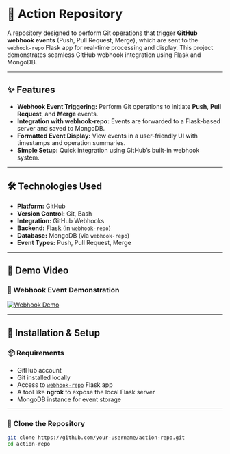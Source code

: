 # 🎯 Action Repository

A repository designed to perform Git operations that trigger **GitHub webhook events** (Push, Pull Request, Merge), which are sent to the `webhook-repo` Flask app for real-time processing and display. This project demonstrates seamless GitHub webhook integration using Flask and MongoDB.

---

## ✨ Features

- **Webhook Event Triggering:** Perform Git operations to initiate **Push**, **Pull Request**, and **Merge** events.
- **Integration with webhook-repo:** Events are forwarded to a Flask-based server and saved to MongoDB.
- **Formatted Event Display:** View events in a user-friendly UI with timestamps and operation summaries.
- **Simple Setup:** Quick integration using GitHub’s built-in webhook system.

---

## 🛠️ Technologies Used

- **Platform:** GitHub  
- **Version Control:** Git, Bash  
- **Integration:** GitHub Webhooks  
- **Backend:** Flask (in `webhook-repo`)  
- **Database:** MongoDB (via `webhook-repo`)  
- **Event Types:** Push, Pull Request, Merge  

---

## 🚀 Demo Video

### 🔴 Webhook Event Demonstration  
[![Webhook Demo](https://img.youtube.com/vi/fwxRZ6P5mdA/0.jpg)](https://youtu.be/fwxRZ6P5mdA)

---

## 🔧 Installation & Setup

### 📦 Requirements

- GitHub account  
- Git installed locally  
- Access to [`webhook-repo`](https://github.com/your-username/webhook-repo) Flask app  
- A tool like **ngrok** to expose the local Flask server  
- MongoDB instance for event storage  

---

### 📁 Clone the Repository

```bash
git clone https://github.com/your-username/action-repo.git
cd action-repo
